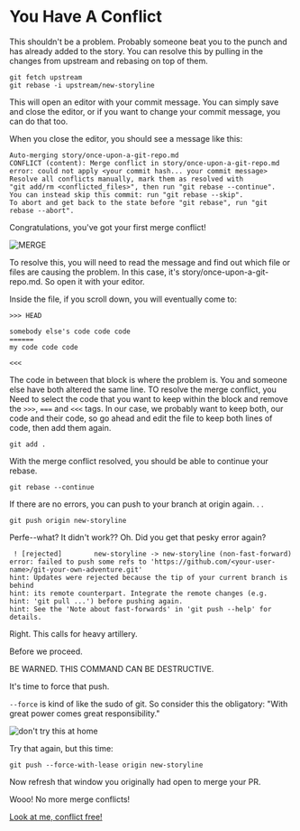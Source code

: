 # You Have A Conflict

This shouldn't be a problem. Probably someone beat you to the punch and has
already added to the story. You can resolve this by pulling in the changes from
upstream and rebasing on top of them.

```
git fetch upstream
git rebase -i upstream/new-storyline
```
This will open an editor with your commit message. You can simply save and
close the editor, or if you want to change your commit message, you can do that
too.

When you close the editor, you should see a message like this:

```
Auto-merging story/once-upon-a-git-repo.md
CONFLICT (content): Merge conflict in story/once-upon-a-git-repo.md
error: could not apply <your commit hash... your commit message>
Resolve all conflicts manually, mark them as resolved with
"git add/rm <conflicted_files>", then run "git rebase --continue".
You can instead skip this commit: run "git rebase --skip".
To abort and get back to the state before "git rebase", run "git rebase --abort".
```

Congratulations, you've got your first merge conflict!

![MERGE](https://cdn-images-1.medium.com/max/1600/1*McV_rylg2T2Y6dOb1x3wCw.gif)


To resolve this, you will need to read the message and find out which file or
files are causing the problem. In this case, it's
story/once-upon-a-git-repo.md. So open it with your editor.

Inside the file, if you scroll down, you will eventually come to:

```
>>> HEAD

somebody else's code code code
======
my code code code

<<<
```

The code in between that block is where the problem is. You and someone else
have both altered the same line. TO resolve the merge conflict, you Need to
select the code that you want to keep within the block and remove the `>>>`,
`===` and `<<<` tags. In our case, we probably want to keep both, our code and
their code, so go ahead and edit the file to keep both lines of code, then add
them again.

```
git add .
```

With the merge conflict resolved, you should be able to continue your rebase.

```
git rebase --continue
```

If there are no errors, you can push to your branch at origin again. . .

```
git push origin new-storyline
```

Perfe--what? It didn't work?? Oh. Did you get that pesky error again?

```
 ! [rejected]        new-storyline -> new-storyline (non-fast-forward)
error: failed to push some refs to 'https://github.com/<your-user-name>/git-your-own-adventure.git'
hint: Updates were rejected because the tip of your current branch is behind
hint: its remote counterpart. Integrate the remote changes (e.g.
hint: 'git pull ...') before pushing again.
hint: See the 'Note about fast-forwards' in 'git push --help' for details.
```

Right. This calls for heavy artillery.

Before we proceed.

BE WARNED. THIS COMMAND CAN BE DESTRUCTIVE.

It's time to force that push.

`--force` is kind of like the sudo of git. So consider this the obligatory:
"With great power comes great responsibility."

![don't try this at home](https://cdn-images-1.medium.com/max/1600/1*h_k_S8AKyK84BHrNZsaQOA.png)

Try that again, but this time:

```
git push --force-with-lease origin new-storyline
```
Now refresh that window you originally had open to merge your PR.

Wooo! No more merge conflicts!

[Look at me, conflict free!](success.md)
